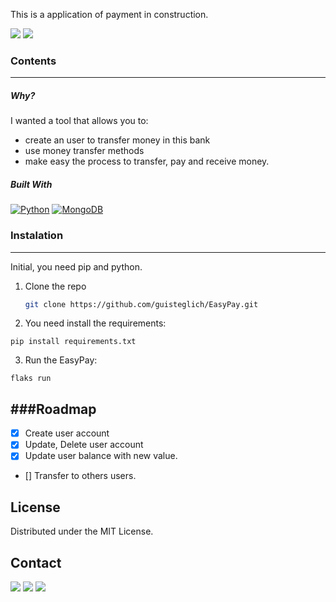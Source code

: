This is a application of payment in construction.

<!-- ![Latest release](https://img.shields.io/github/v/release/aregtech/areg-sdk?label=%20%F0%9F%93%A3%20Latest%20release&style=flat&logoColor=b0c0c0&labelColor=363D44) -->

<a href="https://github.com/guisteglich/EasyPay/commits/master"><img src="https://img.shields.io/github/last-commit/guisteglich/EasyPay.svg?style=plasticr"/></a>
<a href="https://github.com/guisteglich/EasyPay/commits/master"><img src="https://img.shields.io/github/commit-activity/y/guisteglich/EasyPay.svg?style=plasticr"/></a>

### Contents
---
##### Why?

I wanted a tool that allows you to:

- create an user to transfer money in this bank
- use money transfer methods
- make easy the process to transfer, pay and receive money. 

##### Built With
 <a href="https://github.com/search?q=user%3ADenverCoder1+language%3Apython"><img alt="Python" src="https://img.shields.io/badge/Python-14354C.svg?logo=python"></a>
 <a href="#"><img alt="MongoDB" src="https://img.shields.io/badge/MONGODB-47A248.svg?&style=flat&logo=mongodb&logoColor=white"></a>
### Instalation
---
Initial, you need pip and python.

1. Clone the repo
   ```sh
   git clone https://github.com/guisteglich/EasyPay.git

2. You need install the requirements:
```shell
pip install requirements.txt
```
3. Run the EasyPay:
```shell
flaks run 
```

###Roadmap
---
- [X] Create user account 
- [X] Update, Delete user account
- [X] Update user balance with new value.
- [] Transfer to others users.

## License

Distributed under the MIT License. 

## Contact 

<div> 
   <a href = "mailto:guilherme.steglich16@gmail.com"><img src="https://img.shields.io/badge/-Gmail-%23333?style=for-the-badge&logo=gmail&logoColor=white" target="_blank"></a>
   <a href="https://www.linkedin.com/in/guilherme-steglich/" target="_blank"><img src="https://img.shields.io/badge/-LinkedIn-%230077B5?style=for-the-badge&logo=linkedin&logoColor=white" target="_blank"></a>
  <a href="https://instagram.com/gui_steglich" target="_blank"><img src="https://img.shields.io/badge/-Instagram-%23E4405F?style=for-the-badge&logo=instagram&logoColor=white" target="_blank"></a>

</div>

